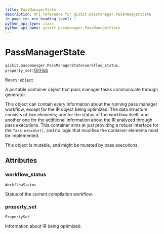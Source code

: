 ```yaml
---
title: PassManagerState
description: API reference for qiskit.passmanager.PassManagerState
in_page_toc_min_heading_level: 1
python_api_type: class
python_api_name: qiskit.passmanager.PassManagerState
---
```


# PassManagerState

<span id="qiskit.passmanager.PassManagerState" />

`qiskit.passmanager.PassManagerState(workflow_status, property_set)`[GitHub](https://github.com/qiskit/qiskit/tree/stable/0.45/qiskit/passmanager/compilation_status.py "view source code")

Bases: [`object`](https://docs.python.org/3/library/functions.html#object "(in Python v3.12)")

A portable container object that pass manager tasks communicate through generator.

This object can contain every information about the running pass manager workflow, except for the IR object being optimized. The data structure consists of two elements; one for the status of the workflow itself, and another one for the additional information about the IR analyzed through pass executions. This container aims at just providing a robust interface for the `Task.execute()`, and no logic that modifies the container elements must be implemented.

This object is mutable, and might be mutated by pass executions.

## Attributes

<span id="qiskit.passmanager.PassManagerState.workflow_status" />

### workflow\_status

`WorkflowStatus`

Status of the current compilation workflow.

<span id="qiskit.passmanager.PassManagerState.property_set" />

### property\_set

`PropertySet`

Information about IR being optimized.

